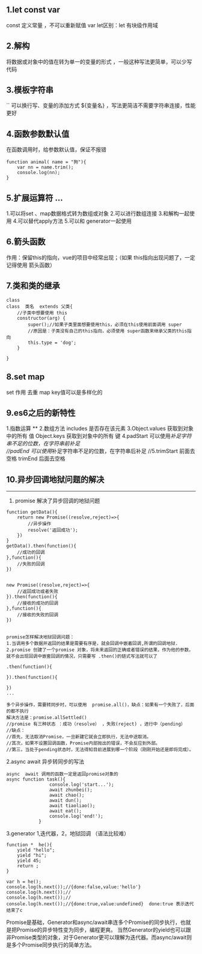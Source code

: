 ## 1.let const var
const 定义常量 ，不可以重新赋值
var let区别：let 有块级作用域

## 2.解构
将数据或对象中的值在转为单一的变量的形式  ，一般这种写法更简单，可以少写代码
## 3.模板字符串
``  可以换行写、变量的添加方式 ${变量名} ，写法更简洁不需要字符串连接，性能更好
## 4.函数参数默认值
在函数调用时，给参数默认值，保证不报错
```
function animal( name = "狗"){
	var nn = name.trim();
	console.log(nn);	
}
```

## 5.扩展运算符 ...
1.可以将set  、map数据格式转为数组或对象
2.可以进行数组连接
3.和解构一起使用
4.可以替代apply方法
5.可以和 generator一起使用

## 6.箭头函数
作用：保留this的指向，vue的项目中经常出现；（如果 this指向出现问题了，一定记得使用 箭头函数）
## 7.类和类的继承
```
class
class  类名  extends 父类{
	//子类中想要使用 this
	constructor(arg) {
		super();//如果子类里面想要使用this，必须在this使用前面调用 super
		//原因是：子类没有自己的this指向，必须使用 super函数来继承父类的this指向
	    this.type = 'dog';
	}
	
}

```
## 8.set  map
set 作用  去重
map key值可以是多样化的
## 9.es6之后的新特性
1.指数运算 **
2.数组方法 includes 是否存在该元素
3.Object.values 获取到对象中的所有 值  Object.keys 获取到对象中的所有 键
4.padStart  可以使用*补足字符串不足的位数，在字符串前补足   //padEnd     可以使用*补足字符串不足的位数，在字符串后补足
//5.trimStart 前面去空格 trimEnd 后面去空格


## 10.异步回调地狱问题的解决
*****
1. promise 解决了异步回调的地狱问题
```
function getData(){
	return new Promise((resolve,reject)=>{
		//异步操作
		resolve('返回成功');
	})
}
getData().then(function(){
	//成功的回调
},function(){
	//失败的回调
})


new Promise((resolve,reject)=>{
	//返回成功或者失败
}).then(function(){
	//接收的成功的回调
},function(){
	//接收的失败的回调
})


promise怎样解决地狱回调问题：
1.当调用多个数据并返回的结果是需要有序是，就会回调中嵌着回调,所谓的回调地狱.
2.promise 创建了一个promise 对象，将未来返回的正确或者错误的结果，作为他的参数，
就不会出现回调中嵌套回调的情况，只需要写 .then()的链式写法就可以了

.then(function(){
	
}).then(function(){
	
})
...

多个异步操作，需要转同步时，可以使用  promise.all()，缺点：如果有一个失败了，后面的都不执行
解决方法是：promise.allSettled()
//promise 有三种状态 ：成功（resolve） ，失败(reject) ，进行中（pending）
//缺点：
//首先，无法取消Promise，一旦新建它就会立即执行，无法中途取消。//其次，如果不设置回调函数，Promise内部抛出的错误，不会反应到外部。//第三，当处于pending状态时，无法得知目前进展到哪一个阶段（刚刚开始还是即将完成）。

```

2.async  await  异步转同步的写法
```
async  await 调用的函数一定是返回promise对象的
async function task(){
				console.log('start...');
				await zhunbei();
				await chao();
				await dun();
				await tiaoliao();
				await eat();
				console.log('end!');
			}
```

3.generator 1,迭代器，2，地狱回调 （语法比较难）

```
function *  he(){
	yield "hello";
	yield "hi";
	yield 45;
	return ;
}

var h = he();
console.log(h.next());//{done:false,value:'hello'}
console.log(h.next());//
console.log(h.next());//
console.log(h.next());//{done:true,value:undefined}  done:true 表示迭代结束了c
```
Promise是基础，Generator和async/await串连多个Promise的同步执行，也就是把Promise的异步特性变为同步，编程更爽。
当然Generator的yield也可以跟非Promise类型的对象，对于Generator更可以理解为迭代器。而async/await则是多个Promise同步执行的简单方法。
			